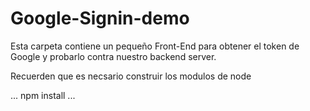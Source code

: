 # Google-Signin-demo

Esta carpeta contiene un pequeño Front-End para obtener el token de Google y probarlo contra nuestro backend server.

Recuerden que es necsario construir los modulos de node

...
npm install
...